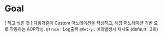 # Goal

[ 하고 싶은 것 ]
다음과같이 Custom 어노테이션을 작성하고, 해당 어노테이션 기반 으로 작동하는 AOP작성.
`@Trace` : Log출력
`@Retry` : 예외발생시 재시도 (default : 3회)